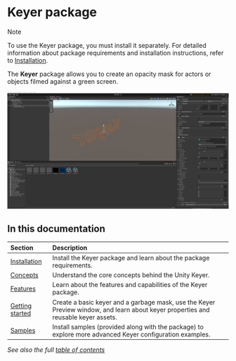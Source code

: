# Keyer package

>[!NOTE]
>To use the Keyer package, you must install it separately. For detailed information about package requirements and installation instructions, refer to [Installation](installation.md).

The **Keyer** package allows you to create an opacity mask for actors or objects filmed against a green screen.

![keyer](images/keyer.png)

## In this documentation

 | Section | Description |
 |:---|:---|
 | [Installation](installation.md) | Install the Keyer package and learn about the package requirements. |
 | [Concepts](keyer-concepts.md) | Understand the core concepts behind the Unity Keyer. |
 | [Features](keyer-features.md) | Learn about the features and capabilities of the Keyer package. |
 | [Getting started](getting-started.md) | Create a basic keyer and a garbage mask, use the Keyer Preview window, and learn about keyer properties and reusable keyer assets. |
 | [Samples](samples.md) | Install samples (provided along with the package) to explore more advanced Keyer configuration examples. |

_See also the full [table of contents](TableOfContents.md)_
